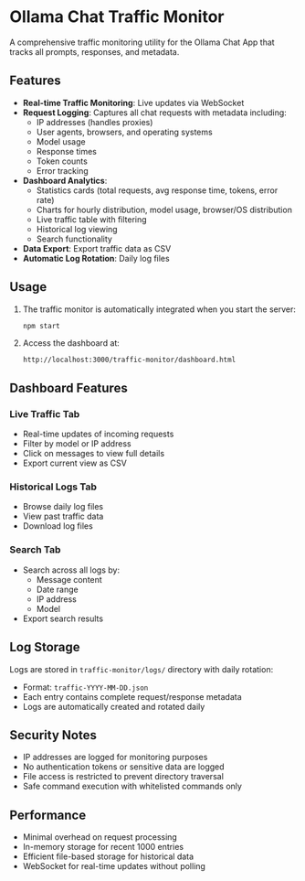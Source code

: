 # Ollama Chat Traffic Monitor

A comprehensive traffic monitoring utility for the Ollama Chat App that tracks all prompts, responses, and metadata.

## Features

- **Real-time Traffic Monitoring**: Live updates via WebSocket
- **Request Logging**: Captures all chat requests with metadata including:
  - IP addresses (handles proxies)
  - User agents, browsers, and operating systems
  - Model usage
  - Response times
  - Token counts
  - Error tracking
- **Dashboard Analytics**:
  - Statistics cards (total requests, avg response time, tokens, error rate)
  - Charts for hourly distribution, model usage, browser/OS distribution
  - Live traffic table with filtering
  - Historical log viewing
  - Search functionality
- **Data Export**: Export traffic data as CSV
- **Automatic Log Rotation**: Daily log files

## Usage

1. The traffic monitor is automatically integrated when you start the server:
   ```bash
   npm start
   ```

2. Access the dashboard at:
   ```
   http://localhost:3000/traffic-monitor/dashboard.html
   ```

## Dashboard Features

### Live Traffic Tab
- Real-time updates of incoming requests
- Filter by model or IP address
- Click on messages to view full details
- Export current view as CSV

### Historical Logs Tab
- Browse daily log files
- View past traffic data
- Download log files

### Search Tab
- Search across all logs by:
  - Message content
  - Date range
  - IP address
  - Model
- Export search results

## Log Storage

Logs are stored in `traffic-monitor/logs/` directory with daily rotation:
- Format: `traffic-YYYY-MM-DD.json`
- Each entry contains complete request/response metadata
- Logs are automatically created and rotated daily

## Security Notes

- IP addresses are logged for monitoring purposes
- No authentication tokens or sensitive data are logged
- File access is restricted to prevent directory traversal
- Safe command execution with whitelisted commands only

## Performance

- Minimal overhead on request processing
- In-memory storage for recent 1000 entries
- Efficient file-based storage for historical data
- WebSocket for real-time updates without polling